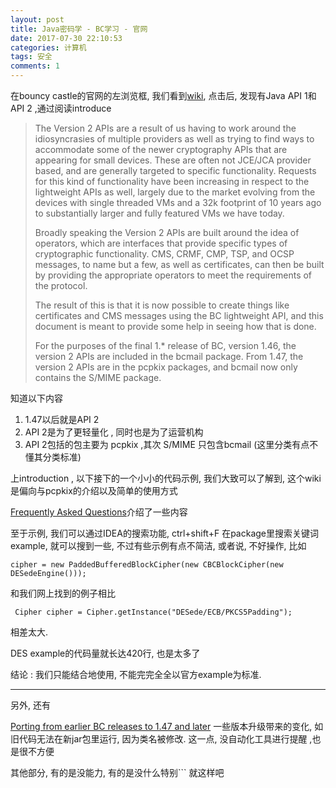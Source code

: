 ```yaml
---
layout: post
title: Java密码学 - BC学习 - 官网
date: 2017-07-30 22:10:53
categories: 计算机
tags: 安全 
comments: 1
---
```


﻿在bouncy castle的官网的左浏览框, 我们看到[wiki](https://www.bouncycastle.org/wiki), 点击后, 发现有Java API 1和API 2 ,通过阅读introduce

> The Version 2 APIs are a result of us having to work around the idiosyncrasies of multiple providers as well as trying to find ways to accommodate some of the newer cryptography APIs that are appearing for small devices. These are often not JCE/JCA provider based, and are generally targeted to specific functionality. Requests for this kind of functionality have been increasing in respect to the lightweight APIs as well, largely due to the market evolving from the devices with single threaded VMs and a 32k footprint of 10 years ago to substantially larger and fully featured VMs we have today.
>
> Broadly speaking the Version 2 APIs are built around the idea of operators, which are interfaces that provide specific types of cryptographic functionality. CMS, CRMF, CMP, TSP, and OCSP messages, to name but a few, as well as certificates, can then be built by providing the appropriate operators to meet the requirements of the protocol.
>
> The result of this is that it is now possible to create things like certificates and CMS messages using the BC lightweight API, and this document is meant to provide some help in seeing how that is done.
>
> For the purposes of the final 1.* release of BC, version 1.46, the version 2 APIs are included in the bcmail package. From 1.47, the version 2 APIs are in the pcpkix packages, and bcmail now only contains the S/MIME package.



知道以下内容

1. 1.47以后就是API 2
2. API 2是为了更轻量化 , 同时也是为了运营机构
3. API 2包括的包主要为 pcpkix  ,其次 S/MIME 只包含bcmail (这里分类有点不懂其分类标准)



上introduction , 以下接下的一个小小的代码示例, 我们大致可以了解到, 这个wiki是偏向与pcpkix的介绍以及简单的使用方式



[Frequently Asked Questions](http://www.bouncycastle.org/wiki/display/JA1/Frequently+Asked+Questions)介绍了一些内容

至于示例, 我们可以通过IDEA的搜索功能, ctrl+shift+F 在package里搜索关键词example, 就可以搜到一些, 不过有些示例有点不简洁, 或者说, 不好操作, 比如

```
cipher = new PaddedBufferedBlockCipher(new CBCBlockCipher(new DESedeEngine()));
```

和我们网上找到的例子相比

```
 Cipher cipher = Cipher.getInstance("DESede/ECB/PKCS5Padding");
```

相差太大.

DES example的代码量就长达420行,   也是太多了



结论 :  我们只能结合地使用, 不能完完全全以官方example为标准.

---

另外, 还有

[Porting from earlier BC releases to 1.47 and later](http://www.bouncycastle.org/wiki/display/JA1/Porting+from+earlier+BC+releases+to+1.47+and+later) 一些版本升级带来的变化, 如旧代码无法在新jar包里运行, 因为类名被修改.  这一点, 没自动化工具进行提醒 ,也是很不方便



其他部分, 有的是没能力, 有的是没什么特别``` 就这样吧





